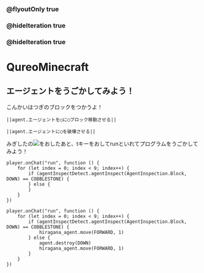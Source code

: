 ### @flyoutOnly true
### @hideIteration true
### @hideIteration true
# QureoMinecraft

## エージェントをうごかしてみよう！

こんかいはつぎのブロックをつかうよ！

``||agent.エージェントを◯に◯ブロック移動させる||``

``||agent.エージェントに◯を破壊させる||``


みぎしたの![](https://raw.githubusercontent.com/camp-minecraft/TechkidsCampTutorial/master/images/playbutton.png)をおしたあと、tキーをおしてrunといれてプログラムをうごかしてみよう！

```template
player.onChat("run", function () {
    for (let index = 0; index < 9; index++) {
        if (agentInspectDetect.agentInspect(AgentInspection.Block, DOWN) == COBBLESTONE) {
        } else {
        }
    }
})
```
```ghost
player.onChat("run", function () {
    for (let index = 0; index < 9; index++) {
        if (agentInspectDetect.agentInspect(AgentInspection.Block, DOWN) == COBBLESTONE) {
            hiragana_agent.move(FORWARD, 1)
        } else {
            agent.destroy(DOWN)
            hiragana_agent.move(FORWARD, 1)
        }
    }
})
```